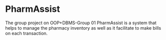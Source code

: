 # PharmAssist
The group project on OOP+DBMS-Group 01
PharmAssist is a system that helps to manage the pharmacy inventory as well as it facilitate to make bills on each transaction.
